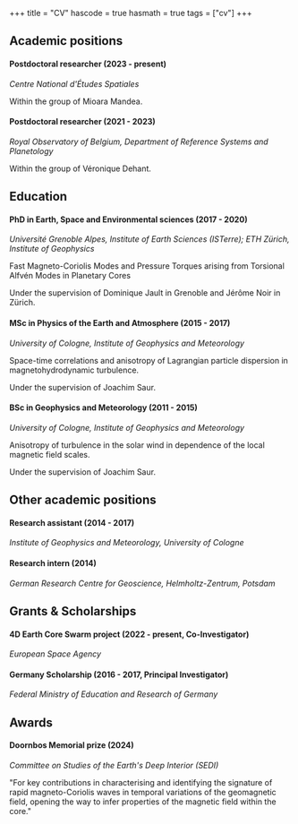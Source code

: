 +++
title = "CV"
hascode = true
hasmath = true
tags = ["cv"]
+++


## Academic positions

#### Postdoctoral researcher (2023 - present)
*Centre National d'Études Spatiales*

Within the group of Mioara Mandea.

#### Postdoctoral researcher (2021 - 2023)
*Royal Observatory of Belgium, Department of Reference Systems and Planetology*

Within the group of Véronique Dehant.

## Education

#### PhD in Earth, Space and Environmental sciences (2017 - 2020)
*Université Grenoble Alpes, Institute of Earth Sciences (ISTerre); ETH Zürich, Institute of Geophysics*

Fast Magneto-Coriolis Modes and Pressure Torques arising from Torsional Alfvén Modes in Planetary Cores

Under the supervision of Dominique Jault in Grenoble and Jérôme Noir in Zürich.


#### MSc in Physics of the Earth and Atmosphere (2015 - 2017)
*University of Cologne, Institute of Geophysics and Meteorology*

Space-time correlations and anisotropy of Lagrangian particle dispersion in magnetohydrodynamic turbulence.

Under the supervision of Joachim Saur.

#### BSc in Geophysics and Meteorology (2011 - 2015)
*University of Cologne, Institute of Geophysics and Meteorology*

Anisotropy of turbulence in the solar wind in dependence of the local magnetic field scales.

Under the supervision of Joachim Saur.

## Other academic positions

#### Research assistant (2014 - 2017)
*Institute of Geophysics and Meteorology, University of Cologne*

#### Research intern (2014)
*German Research Centre for Geoscience, Helmholtz-Zentrum, Potsdam*


## Grants & Scholarships

#### 4D Earth Core Swarm project (2022 - present, Co-Investigator)
*European Space Agency*

#### Germany Scholarship (2016 - 2017, Principal Investigator)
*Federal Ministry of Education and Research of Germany*

## Awards

#### Doornbos Memorial prize (2024)
*Committee on Studies of the Earth's Deep Interior (SEDI)*

"For key contributions in characterising and identifying the signature of rapid magneto-Coriolis waves in temporal variations of the geomagnetic field, opening the way to infer properties of the magnetic field within the core."